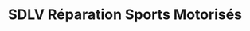 ---
title: "SDLV Réparation Sports Motorisés"
url: /vaudreuil-dorion/sdlv-reparation-sports-motorises/
shop: car repair
---